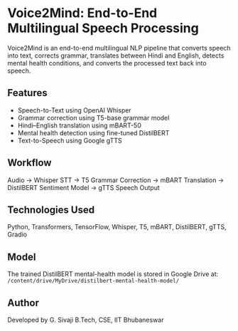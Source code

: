 # Voice2Mind: End-to-End Multilingual Speech Processing

Voice2Mind is an end-to-end multilingual NLP pipeline that converts speech into text, corrects grammar, translates between Hindi and English, detects mental health conditions, and converts the processed text back into speech.

## Features
- Speech-to-Text using OpenAI Whisper  
- Grammar correction using T5-base grammar model  
- Hindi–English translation using mBART-50  
- Mental health detection using fine-tuned DistilBERT  
- Text-to-Speech using Google gTTS  

## Workflow
Audio → Whisper STT → T5 Grammar Correction → mBART Translation → DistilBERT Sentiment Model → gTTS Speech Output

## Technologies Used
Python, Transformers, TensorFlow, Whisper, T5, mBART, DistilBERT, gTTS, Gradio

## Model
The trained DistilBERT mental-health model is stored in Google Drive at:  
`/content/drive/MyDrive/distilbert-mental-health-model/`

## Author
Developed by G. Sivaji 
B.Tech, CSE, IIT Bhubaneswar
